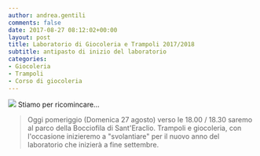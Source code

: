 ```yaml
---
author: andrea.gentili
comments: false
date: 2017-08-27 08:12:02+00:00
layout: post
title: Laboratorio di Giocoleria e Trampoli 2017/2018
subtitle: antipasto di inizio del laboratorio
categories:
- Giocoleria
- Trampoli
- Corso di giocoleria
---
```

<img src="{{ site.baseurl }}/img/animazione-agosto.jpg" />
Stiamo per ricomincare...

> Oggi pomeriggio (Domenica 27 agosto) verso le 18.00 / 18.30 saremo al parco della Bocciofila di Sant'Eraclio.
> Trampoli e giocoleria, con l'occasione inizieremo a "svolantiare" per il nuovo anno del laboratorio che inizierà a fine settembre.
